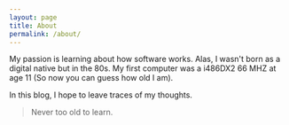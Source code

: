 ```yaml
---
layout: page
title: About
permalink: /about/
---
```


My passion is learning about how software works. Alas, I wasn't born as a digital native but in the 80s. My first computer was a i486DX2 66 MHZ at age 11 (So now you can guess how old I am).

In this blog, I hope to leave traces of my thoughts. 

> Never too old to learn. 


